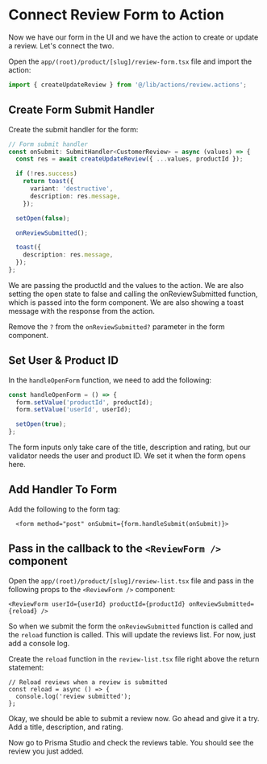 # Connect Review Form to Action

Now we have our form in the UI and we have the action to create or update a review. Let's connect the two.

Open the `app/(root)/product/[slug]/review-form.tsx` file and import the action:

```ts
import { createUpdateReview } from '@/lib/actions/review.actions';
```

## Create Form Submit Handler

Create the submit handler for the form:

```ts
// Form submit handler
const onSubmit: SubmitHandler<CustomerReview> = async (values) => {
  const res = await createUpdateReview({ ...values, productId });

  if (!res.success)
    return toast({
      variant: 'destructive',
      description: res.message,
    });

  setOpen(false);

  onReviewSubmitted();

  toast({
    description: res.message,
  });
};
```

We are passing the productId and the values to the action. We are also setting the open state to false and calling the onReviewSubmitted function, which is passed into the form component. We are also showing a toast message with the response from the action.

Remove the `?` from the `onReviewSubmitted?` parameter in the form component.

## Set User & Product ID

In the `handleOpenForm` function, we need to add the following:

```ts
const handleOpenForm = () => {
  form.setValue('productId', productId);
  form.setValue('userId', userId);

  setOpen(true);
};
```

The form inputs only take care of the title, description and rating, but our validator needs the user and product ID. We set it when the form opens here.

## Add Handler To Form

Add the following to the form tag:

```tsx
  <form method="post" onSubmit={form.handleSubmit(onSubmit)}>
```

## Pass in the callback to the `<ReviewForm />` component

Open the `app/(root)/product/[slug]/review-list.tsx` file and pass in the following props to the `<ReviewForm />` component:

```tsx
<ReviewForm userId={userId} productId={productId} onReviewSubmitted={reload} />
```

So when we submit the form the `onReviewSubmitted` function is called and the `reload` function is called. This will update the reviews list. For now, just add a console log.

Create the `reload` function in the `review-list.tsx` file right above the return statement:

```tsx
// Reload reviews when a review is submitted
const reload = async () => {
  console.log('review submitted');
};
```

Okay, we should be able to submit a review now. Go ahead and give it a try. Add a title, description, and rating.

Now go to Prisma Studio and check the reviews table. You should see the review you just added.
